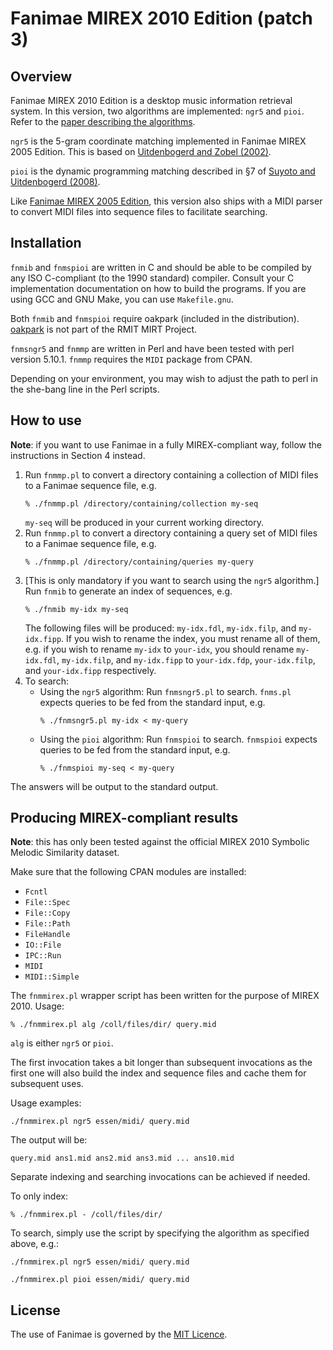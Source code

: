 # Fanimae MIREX 2010 Edition (patch 3)

## Overview

Fanimae MIREX 2010 Edition is a desktop music information
retrieval system. In this version, two algorithms are
implemented: `ngr5` and `pioi`. Refer to the [paper describing
the algorithms](http://music-ir.org/mirex/abstracts/2010/SU1.pdf).

`ngr5` is the 5-gram coordinate matching implemented in Fanimae
MIREX 2005 Edition. This is based on [Uitdenbogerd and Zobel
(2002)](http://researchbank.rmit.edu.au/view/rmit:30949/n2002001456.pdf).

`pioi` is the dynamic programming matching described in §7 of
[Suyoto and Uitdenbogerd
(2008)](http://researchbank.rmit.edu.au/eserv/rmit:12801/n2006009278.pdf).

Like [Fanimae MIREX 2005
Edition](http://www.music-ir.org/mirex/abstracts/2005/suyoto.pdf),
this version also ships with a MIDI parser to convert MIDI files into
sequence files to facilitate searching.

## Installation

`fnmib` and `fnmspioi` are written in C and should be able to
be compiled by any ISO C-compliant (to the 1990 standard)
compiler. Consult your C implementation documentation on how
to build the programs. If you are using GCC and GNU Make,
you can use `Makefile.gnu`.

Both `fnmib` and `fnmspioi` require oakpark (included in the
distribution). [oakpark](https://github.com/adeishs/oakpark)
is not part of the RMIT MIRT Project.

`fnmsngr5` and `fnmmp` are written in Perl and have been tested
with perl version 5.10.1. `fnmmp` requires the `MIDI` package
from CPAN.

Depending on your environment, you may wish to adjust the
path to perl in the she-bang line in the Perl scripts.

## How to use

**Note**: if you want to use Fanimae in a fully MIREX-compliant
way, follow the instructions in Section 4 instead.

1. Run `fnmmp.pl` to convert a directory containing a collection
   of MIDI files to a Fanimae sequence file, e.g.
   ```
   % ./fnmmp.pl /directory/containing/collection my-seq
   ```
   `my-seq` will be produced in your current working directory.
1. Run `fnmmp.pl` to convert a directory containing a query set
   of MIDI files to a Fanimae sequence file, e.g.
   ```
   % ./fnmmp.pl /directory/containing/queries my-query
   ```
1. [This is only mandatory if you want to search using
   the `ngr5` algorithm.] Run `fnmib` to generate an index of
   sequences, e.g.
   ```
   % ./fnmib my-idx my-seq
   ```
   The following files will be produced: `my-idx.fdl`, `my-idx.filp`,
   and `my-idx.fipp`. If you wish to rename the index, you must
   rename all of them, e.g. if you wish to rename `my-idx` to
   `your-idx`, you should rename `my-idx.fdl`, `my-idx.filp`, and
   `my-idx.fipp` to `your-idx.fdp`, `your-idx.filp`, and `your-idx.fipp`
   respectively.
1. To search:
   * Using the `ngr5` algorithm: Run `fnmsngr5.pl` to search. `fnms.pl`
     expects queries to be fed from the standard input, e.g.
     ```
     % ./fnmsngr5.pl my-idx < my-query
     ```
   * Using the `pioi` algorithm: Run `fnmspioi` to search. `fnmspioi`
     expects queries to be fed from the standard input, e.g.
     ```
     % ./fnmspioi my-seq < my-query
     ```

The answers will be output to the standard output.

## Producing MIREX-compliant results

**Note**: this has only been tested against the official MIREX 2010
Symbolic Melodic Similarity dataset.

Make sure that the following CPAN modules are installed:

* `Fcntl`
* `File::Spec`
* `File::Copy`
* `File::Path`
* `FileHandle`
* `IO::File`
* `IPC::Run`
* `MIDI`
* `MIDI::Simple`

The `fnmmirex.pl` wrapper script has been written for the
purpose of MIREX 2010. Usage:
```
% ./fnmmirex.pl alg /coll/files/dir/ query.mid
```
`alg` is either `ngr5` or `pioi`.

The first invocation takes a bit longer than subsequent
invocations as the first one will also build the index and
sequence files and cache them for subsequent uses.

Usage examples:
```
./fnmmirex.pl ngr5 essen/midi/ query.mid
```
The output will be:
```
query.mid ans1.mid ans2.mid ans3.mid ... ans10.mid
```
Separate indexing and searching invocations can be achieved if
needed.

To only index:
```
% ./fnmmirex.pl - /coll/files/dir/
```
To search, simply use the script by specifying the algorithm
as specified above, e.g.:
```
./fnmmirex.pl ngr5 essen/midi/ query.mid

./fnmmirex.pl pioi essen/midi/ query.mid
```

## License

The use of Fanimae is governed by the [MIT Licence](LICENCE.md).
